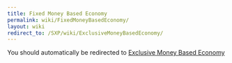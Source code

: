 ```yaml
---
title: Fixed Money Based Economy
permalink: wiki/FixedMoneyBasedEconomy/
layout: wiki
redirect_to: /SXP/wiki/ExclusiveMoneyBasedEconomy/
---
```


You should automatically be redirected to [Exclusive Money Based Economy](/SXP/wiki/ExclusiveMoneyBasedEconomy/)

